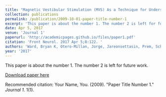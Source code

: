 ```yaml
---
title: "Magnetic Vestibular Stimulation (MVS) As a Technique for Understanding the Normal and Diseased Labyrinth."
collection: publications
permalink: /publication/2009-10-01-paper-title-number-1
excerpt: 'This paper is about the number 1. The number 2 is left for future work.'
date: Apr 5, 2017
venue: 'Journal 1'
paperurl: 'http://academicpages.github.io/files/paper1.pdf'
citation: 'Front Neurol. 2017 Apr 5;8:122. '
authors: 'Ward, Bryan K, Otero-Millan, Jorge, Jareonsettasin, Prem, Schubert, Michael, Roberts, Dale C, Zee, David S'
year: '2017'
---
```

This paper is about the number 1. The number 2 is left for future work.

[Download paper here](http://academicpages.github.io/files/paper1.pdf)

Recommended citation: Your Name, You. (2009). "Paper Title Number 1." <i>Journal 1</i>. 1(1).
